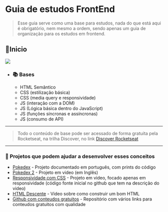 # Guia de estudos FrontEnd

> Esse guia serve como uma base para estudos, nada do que está aqui é obrigatório, nem mesmo a ordem, sendo apenas um guia de organização para os estudos em frontend.

## :memo:Inicio
![](https://miro.medium.com/max/820/1*Y4Td-XMRtuFAW_8CpO7KyA.png)
*  ### :books: Bases
	* HTML Semântico
	* CSS (estilização básica)
	* CSS (media query e responsividade)
	* JS (interação com a DOM)
	* JS (Lógica básica dentro do JavaScript)
	* JS (funções síncronas e assíncronas)
	* JS (consumo de API)
  
<hr>

> Todo o conteúdo de base pode ser acessado de forma gratuita pela Rocketseat, na trilha Discover, no link [Discover Rocketseat](https://app.rocketseat.com.br/discover)

<hr>

### :wrench: Projetos que podem ajudar a desenvolver esses conceitos
- [Pokedex](https://crisgon.github.io/posts/Consumindo-uma-API-de-pokemon-com-Javascript/) - Projeto documentado em português, com prints do código
- [Pokedex 2](https://www.youtube.com/watch?v=XL68br6JyYs&ab_channel=FlorinPop) - Projeto em video (em Inglês)
- [Responsividade com CSS](https://www.youtube.com/watch?v=H91DhKPjhPk&t=1021s&ab_channel=Rocketseat) - Projeto em video, focado apenas em responsividade (código fonte inicial no github que tem na descrição do video)
- [HTML Descente](https://www.youtube.com/watch?v=TBplwrsUj4s&ab_channel=Rocketseat) - Video sobre como construir um bom HTML
- [Github com conteudos gratuitos](https://github.com/iuricode/recursos-gratuitos) - Repositório com vários links para conteudos gratuitos com qualidade


